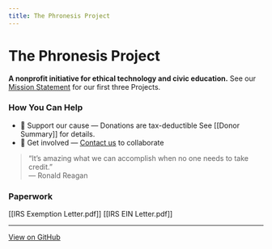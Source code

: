 ```yaml
---
title: The Phronesis Project
---
```


# The Phronesis Project

**A nonprofit initiative for ethical technology and civic education.** See our [Mission Statement](Mission%20Statement.md) for our first three Projects.


### How You Can Help

- 💜 Support our cause — Donations are tax-deductible See [[Donor Summary]] for details.
- 🧠 Get involved — [Contact us](mailto:info@phronesisproject.org) to collaborate

> “It’s amazing what we can accomplish when no one needs to take credit.”  
> — Ronald Reagan

### Paperwork
[[IRS Exemption Letter.pdf]]
[[IRS EIN Letter.pdf]]


---

[View on GitHub](https://github.com/mcorning/phronesisproject.org)

